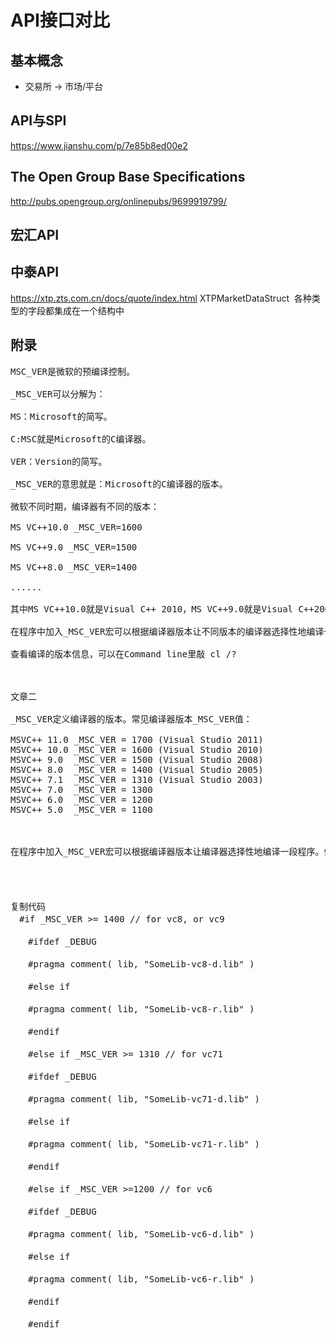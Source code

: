 API接口对比
==================
基本概念
------------------
* 交易所 -> 市场/平台

API与SPI
-------------------
https://www.jianshu.com/p/7e85b8ed00e2



The Open Group Base Specifications
------------------
http://pubs.opengroup.org/onlinepubs/9699919799/


宏汇API
------------------


中泰API
------------------
https://xtp.zts.com.cn/docs/quote/index.html
XTPMarketDataStruct  各种类型的字段都集成在一个结构中

附录
-------------------
<pre>
MSC_VER是微软的预编译控制。

_MSC_VER可以分解为：

MS：Microsoft的简写。

C:MSC就是Microsoft的C编译器。

VER：Version的简写。

_MSC_VER的意思就是：Microsoft的C编译器的版本。

微软不同时期，编译器有不同的版本：

MS VC++10.0 _MSC_VER=1600

MS VC++9.0 _MSC_VER=1500

MS VC++8.0 _MSC_VER=1400

......

其中MS VC++10.0就是Visual C++ 2010，MS VC++9.0就是Visual C++2008，MS VC++8.0就是Visual C++2005

在程序中加入_MSC_VER宏可以根据编译器版本让不同版本的编译器选择性地编译一段程序。

查看编译的版本信息，可以在Command line里敲 cl /?

 

文章二

_MSC_VER定义编译器的版本。常见编译器版本_MSC_VER值：

MSVC++ 11.0 _MSC_VER = 1700 (Visual Studio 2011) 
MSVC++ 10.0 _MSC_VER = 1600 (Visual Studio 2010) 
MSVC++ 9.0  _MSC_VER = 1500 (Visual Studio 2008) 
MSVC++ 8.0  _MSC_VER = 1400 (Visual Studio 2005) 
MSVC++ 7.1  _MSC_VER = 1310 (Visual Studio 2003) 
MSVC++ 7.0  _MSC_VER = 1300 
MSVC++ 6.0  _MSC_VER = 1200 
MSVC++ 5.0  _MSC_VER = 1100

 

在程序中加入_MSC_VER宏可以根据编译器版本让编译器选择性地编译一段程序。例如一个版本编译器产生的lib文件可能不能被另一个版本的编译器调用，那么在开发应用程序的时候，在该程序的lib调用库中放入多个版本编译器产生的lib文件。在程序中加入_MSC_VER宏，编译器就能够在调用的时根据其版本自动选择可以链接的lib库版本，如下所示。

 
　

复制代码
　#if _MSC_VER >= 1400 // for vc8, or vc9 

　　#ifdef _DEBUG 

　　#pragma comment( lib, "SomeLib-vc8-d.lib" ) 

　　#else if 

　　#pragma comment( lib, "SomeLib-vc8-r.lib" ) 

　　#endif 

　　#else if _MSC_VER >= 1310 // for vc71 

　　#ifdef _DEBUG 

　　#pragma comment( lib, "SomeLib-vc71-d.lib" ) 

　　#else if 

　　#pragma comment( lib, "SomeLib-vc71-r.lib" ) 

　　#endif 

　　#else if _MSC_VER >=1200 // for vc6 

　　#ifdef _DEBUG 

　　#pragma comment( lib, "SomeLib-vc6-d.lib" ) 

　　#else if 

　　#pragma comment( lib, "SomeLib-vc6-r.lib" ) 

　　#endif 

　　#endif
</pre>
